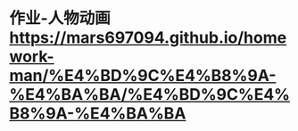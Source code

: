 # 作业-人物动画 https://mars697094.github.io/homework-man/%E4%BD%9C%E4%B8%9A-%E4%BA%BA/%E4%BD%9C%E4%B8%9A-%E4%BA%BA
